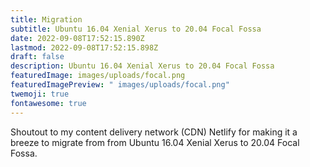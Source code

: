 ```yaml
---
title: Migration
subtitle: Ubuntu 16.04 Xenial Xerus to 20.04 Focal Fossa
date: 2022-09-08T17:52:15.890Z
lastmod: 2022-09-08T17:52:15.898Z
draft: false
description: Ubuntu 16.04 Xenial Xerus to 20.04 Focal Fossa
featuredImage: images/uploads/focal.png
featuredImagePreview: " images/uploads/focal.png"
twemoji: true
fontawesome: true
---
```

S﻿houtout to my content delivery network (CDN) Netlify for making it a breeze to migrate from from Ubuntu 16.04 Xenial Xerus to 20.04 Focal Fossa.